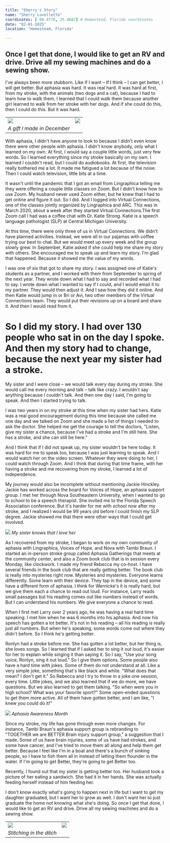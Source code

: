 ```yaml
---
title: "Sherry's Story"
name: "Sherry Lovellette"
coordinates: [-80.4776, 25.4687] # Homestead, Florida coordinates
date: "02-01-2025"
location: "Homestead, Florida"

---
```


## Once I get that done, I would like to get an RV and drive. Drive all my sewing machines and do a sewing show. 

I've always been more stubborn. Like if I want – If I think – I can get better, I will get better. But aphasia was hard. It was real hard. It was hard at first, from my stroke, with the animals (two dogs and a cat), because I had to learn how to walk them. I learned that I could walk them because another girl learned to walk from her stroke with her dogs. And if she could do this, then I could do this. But it was hard. 

|  |  |
|--|--|
| ![](/static/img/sherry/Sock.jpg)  | ![](/static/img/sherry/Insta.jpg)  |
| *A gift I made in December* | |



With aphasia, I didn't have anyone to look to because I didn't even know there were other people with aphasia. I didn't know anybody, only what I learned on my own. At first, I would say a couple little words, just very few words. So I learned everything since my stroke basically on my own. I learned I couldn't read, but I could do audiobooks. At first, the television really bothered me a lot. It made me fatigued a lot because of the noise. Then I could watch television, little bits at a time. 



It wasn't until the pandemic that I got an email from Lingraphica telling me they were offering a couple little classes on Zoom. But I didn't know how to use Zoom. My husband never used Zoom either, but he knew that I had to get online and figure it out. So I did. And I logged into Virtual Connections, one of the classes jointly organized by Lingraphica and ARC. This was in March 2020, about a week after they started Virtual Connections.The first Zoom call I had was a coffee chat with Dr. Katie Strong. Katie is a speech language pathologist (SLP) at Central Michigan University. 


At this time, there were only three of us in Virtual Connections. We didn't have planned activities. Instead, we were all in our pajamas with coffee trying our best to chat. But we would meet up every week and the group slowly grew. In September, Katie asked if she could help me share my story with others. She encouraged me to speak up and learn my story. I'm glad that happened. Because it showed me the value of my words. 


I was one of six that got to share my story. I was assigned one of Katie's students as a partner, and I worked with them from September to spring of the next year. They wrote down what I had to say and recorded what I had to say. I wrote down what I wanted to say if I could, and I would 
email it to my partner. They would then adjust it. And I saw how they did it online. And then Katie would jump in or Bri or Avi, two other members of the Virtual Connections team. They would put their revisions up on a board and share it. And then I would read from it. 


# So I did my story. I had over 130 people who sat in on the day I spoke. And then my story had to change, because the next year my sister had a stroke. 


My sister and I were close – we would talk every day during my stroke. She would call me every morning and talk – talk like crazy. I wouldn't say anything because I couldn't talk. And then one day I said, I'm going to speak. And then I started trying to talk.


I was two years in on my stroke at this time when my sister had hers. Katie was a real good encouragement during this time because she called me one day and we talked on Zoom and she made a list of things I needed to ask the doctor. She helped me get the courage to tell the doctors, "Listen, give my sister a chance, because I've had a stroke and I'm still here. She has a stroke, and she can still be here." 


And I think that if I did not speak up, my sister wouldn't be here today. It was hard for me to speak too, because I was just learning to speak. And I would watch her on the video screen. Whatever they were doing to her, I could watch through Zoom. And I think that during that time frame, with her having a stroke and me recovering from my stroke, I learned a lot of independence. 


My journey would also be incomplete without mentioning Jackie Hinckley. Jackie has worked across the board for Voices of Hope, an aphasia support group. I met her through Nova Southeastern University, when I wanted to go to school to be a speech therapist. She invited me to the Florida Speech Association conference. But it's harder for me with school now after my stroke, and I realized I would be 99 years old before I could finish my SLP degree. Jackie showed me that there were other ways that I could get involved. 

![](/static/img/sherry/Sister.jpg)
*My sister knows that I love her*

As I recovered from my stroke, I began to work on my own community of aphasia with Lingraphica, Voices of Hope, and Nova with Tambi Braun. I started an in-person stroke group called Aphasia Gatherings that meets at the community center, and also a Zoom book club that is in session every Monday, like clockwork. I made my friend Rebecca my co-host. I have several friends in the book club that are really getting better. 
The book club is really into mysteries right now. Mysteries and mysteries. Everyone learns differently. Some learn with their device. They tap in the device, and some have a different form of aphasia. I think for Wernicke's it is really hard, but we give them each a chance to read out loud. For instance, Larry reads small passages but his reading comes out like numbers instead of words. But I can understand his numbers. We give everyone a chance to read. 


When I first met Larry over 2 years ago, he was having a real hard time speaking. I met him when he was 6 months into his aphasia. And now his speech has gotten a lot better. It's not in his reading – all his reading is really just all numbers. But when he's speaking, some words come out where they didn't before. So I think he's getting better. 


Ronlyn had a stroke before me. She has gotten a lot better, but her thing is, she loves songs. So I learned that if I asked her to sing it out loud, it's easier for her to explain while singing it than saying it. So I say, "Use your song voice, Ronlyn, sing it out loud." So I give them options. 
Some people also have a hard time with jokes. Some of them do not understand at all. Like a very simple joke, something that's like black and white. "What does that mean? I don't get it." So Rebecca and I try to throw in a joke one session, every time. Little jokes, and we also learned
that if we do more, we have questions. But we also learned to get them talking. "So when were you in high school? What was your favorite sport?" Some open-ended questions to get them more active. All of them have gotten better, and I am like, "I knew you could do it!" 

![](/static/img/sherry/AA.jpg)
*Aphasia Awareness Month*

Since my stroke, my life has gone through even more changes. For instance, Tambi Braun's aphasia support group is rebranding to "TOGETHER we are BETTER Brain injury support group," a suggestion that I made. Some of us have brain injuries, some of us have had strokes, and some have cancer, and I've tried to move them all along and help them get better. Because I feel like I'm in a boat and there's a bunch of sinking people, so I have to fish them all in instead of letting them flounder in the water. If I'm going to get Better, they're going to get Better too. 


Recently, I found out that my sister is getting better too. Her husband took a picture of her eating a sandwich. She had it in her hands. She was actually feeding herself instead of him feeding her. 


I don't know exactly what's going to happen next in life but I want to get my daughter graduated, but I want her to grow as well. I don't want her to just graduate the home not knowing what she's doing. So once I get that done, I would like to get an RV and drive. Drive all my sewing machines and do a sewing show.

|  |  |
|--|--|
| ![](/static/img/sherry/Sew.jpg)  | ![](/static/img/sherry/Brain.jpg)  |
| *Stitching in the ditch*  | |
